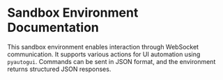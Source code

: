 # Sandbox Environment Documentation

This sandbox environment enables interaction through WebSocket communication. It supports various actions for UI automation using `pyautogui`. Commands can be sent in JSON format, and the environment returns structured JSON responses.
